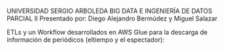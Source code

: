 UNIVERSIDAD SERGIO ARBOLEDA
BIG DATA E INGENIERÍA DE DATOS
PARCIAL II
Presentado por: Diego Alejandro Bermúdez y Miguel Salazar

ETLs y un Workflow desarrollados en AWS Glue para la descarga de información de periódicos (eltiempo y el espectador):
